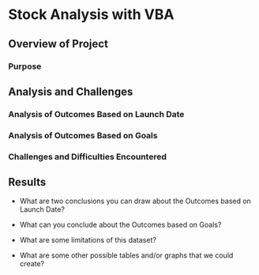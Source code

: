 # Stock Analysis with VBA

## Overview of Project
### Purpose


## Analysis and Challenges
### Analysis of Outcomes Based on Launch Date


### Analysis of Outcomes Based on Goals


### Challenges and Difficulties Encountered


## Results
- What are two conclusions you can draw about the Outcomes based on Launch Date?

- What can you conclude about the Outcomes based on Goals?

- What are some limitations of this dataset?

- What are some other possible tables and/or graphs that we could create?
